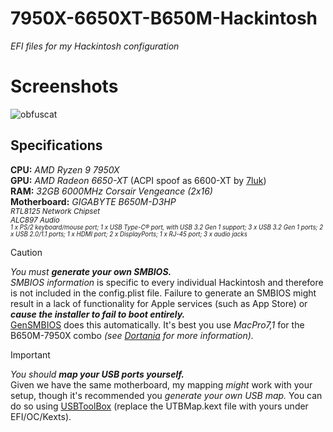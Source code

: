 # 7950X-6650XT-B650M-Hackintosh
*EFI files for my Hackintosh configuration*

# Screenshots
![obfuscat](https://github.com/user-attachments/assets/1add2ca8-d569-4a8f-aebc-7e9ee20fb995)

## Specifications
**CPU:** *AMD Ryzen 9 7950X* <br>
**GPU:** *AMD Radeon 6650-XT* (ACPI spoof as 6600-XT by [7luk](https://github.com/7luk)) <br>
**RAM:** *32GB 6000MHz Corsair Vengeance (2x16)* <br>
**Motherboard:** *GIGABYTE B650M-D3HP* <br>
<sub>*RTL8125 Network Chipset* <br> *ALC897 Audio* <br>
<sub>
*1 x PS/2 keyboard/mouse port;
1 x USB Type-C® port, with USB 3.2 Gen 1 support;
3 x USB 3.2 Gen 1 ports;
2 x USB 2.0/1.1 ports;
1 x HDMI port;
2 x DisplayPorts;
1 x RJ-45 port;
3 x audio jacks* </sub> </sub>

> [!CAUTION]
> *You must **generate your own SMBIOS.*** <br> *SMBIOS information* is specific to every individual Hackintosh and therefore is not included in the config.plist file. Failure to generate an SMBIOS might result in a lack of functionality for Apple services (such as App Store) or ***cause the installer to fail to boot entirely.*** <br>
> [GenSMBIOS](https://github.com/corpnewt/GenSMBIOS) does this automatically. It's best you use *MacPro7,1* for the B650M-7950X combo *(see [Dortania](https://dortania.github.io/OpenCore-Install-Guide/extras/smbios-support.html#how-to-decide) for more information).*

> [!IMPORTANT]
> *You should **map your USB ports yourself.*** <br>
> Given we have the same motherboard, my mapping *might* work with your setup, though it's recommended you *generate your own USB map.* You can do so using [USBToolBox](https://github.com/USBToolBox/tool) (replace the UTBMap.kext file with yours under EFI/OC/Kexts).
